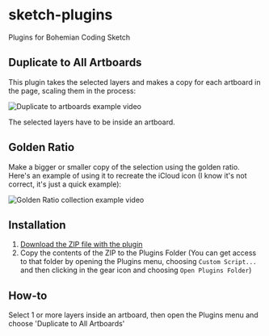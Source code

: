 # sketch-plugins

Plugins for Bohemian Coding Sketch

## Duplicate to All Artboards

This plugin takes the selected layers and makes a copy for each artboard in the page, scaling them in the process:

![Duplicate to artboards example video](https://github.com/buscarini/sketch-plugins/raw/master/images/duplicateToArtboards.gif)

<!---
[![Alt text for your video](http://img.youtube.com/vi/spAv6a0kPsc/0.jpg)](http://youtu.be/spAv6a0kPsc)
-->

The selected layers have to be inside an artboard.

## Golden Ratio

Make a bigger or smaller copy of the selection using the golden ratio. Here's an example of using it to recreate the iCloud icon (I know it's not correct, it's just a quick example):

![Golden Ratio collection example video](https://github.com/buscarini/sketch-plugins/raw/master/images/gr_collection.gif)

## Installation

1. [Download the ZIP file with the plugin](https://github.com/buscarini/sketch-plugins/archive/master.zip)
2. Copy the contents of the ZIP to the Plugins Folder (You can get access to that folder by opening the Plugins menu, choosing `Custom Script...` and then clicking in the gear icon and choosing `Open Plugins Folder`)

How-to
------

Select 1 or more layers inside an artboard, then open the Plugins menu and choose 'Duplicate to All Artboards'
